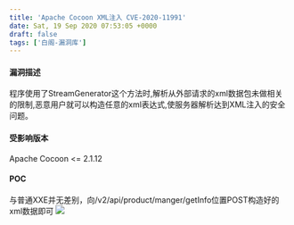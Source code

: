 ```yaml
---
title: 'Apache Cocoon XML注入 CVE-2020-11991'
date: Sat, 19 Sep 2020 07:53:05 +0000
draft: false
tags: ['白阁-漏洞库']
---
```


#### 漏洞描述

程序使用了StreamGenerator这个方法时,解析从外部请求的xml数据包未做相关的限制,恶意用户就可以构造任意的xml表达式,使服务器解析达到XML注入的安全问题。

#### 受影响版本

Apache Cocoon <= 2.1.12

#### POC

与普通XXE并无差别，向/v2/api/product/manger/getInfo位置POST构造好的xml数据即可 [![](https://www.bylibrary.cn/wp-content/uploads/2020/09/wp_editor_md_849950fd9d15702ff4e6122d7368bebc.jpg)](https://www.bylibrary.cn/wp-content/uploads/2020/09/wp_editor_md_849950fd9d15702ff4e6122d7368bebc.jpg)